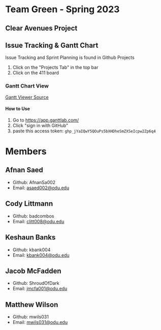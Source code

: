 # Team Green - Spring 2023
## Clear Avenues Project

## Issue Tracking & Gantt Chart
Issue Tracking and Sprint Planning is found in Github Projects
1. Click on the "Projects Tab" in the top bar
2. Click on the 411 board

### Gantt Chart View
[Gantt Viewer Source](https://github.com/ganttlab/ganttlab)

#### How to Use
1. Go to https://app.ganttlab.com/ 
2. Click "sign in with GitHub"
3. paste this access token:
``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``

# Members
## Afnan Saed
- Github: AfnanSa002
- Email: asaed002@odu.edu

## Cody Littmann
- Github: badcombos
- Email: clitt008@odu.edu

## Keshaun Banks
- Github: kbank004
- Email: kbank004@odu.edu

## Jacob McFadden
- Github: ShroudOfDark
- Email: jmcfa001@odu.edu

## Matthew Wilson
- Github: mwils031
- Email: mwils031@odu.edu
